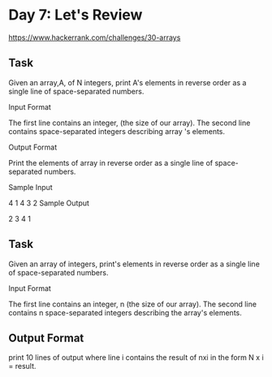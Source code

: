 # Day 7: Let's Review

https://www.hackerrank.com/challenges/30-arrays

## Task 
Given an array,A, of N integers, print A's elements in reverse order as a single line of space-separated numbers.

Input Format

The first line contains an integer,  (the size of our array). 
The second line contains  space-separated integers describing array 's elements.

Output Format

Print the elements of array  in reverse order as a single line of space-separated numbers.

Sample Input

4
1 4 3 2
Sample Output

2 3 4 1




## Task 

Given an array of integers, print's elements in reverse order as a single line of space-separated numbers.


Input Format

The first line contains an integer, n (the size of our array). 
The second line contains n space-separated integers describing the array's elements.

## Output Format

print 10 lines of output where line i contains the result of nxi in the form N x i = result.

